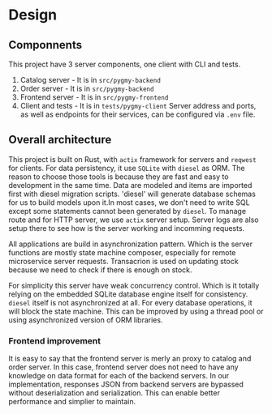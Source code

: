 # Design
## Componnents
This project have 3 server components, one client with CLI and tests.
1. Catalog server - It is in `src/pygmy-backend`
2. Order server - It is in `src/pygmy-backend`
3. Frontend server - It is in `src/pygmy-frontend`
4. Client and tests - It is in `tests/pygmy-client`
Server address and ports, as well as endpoints for their services, can be configured via `.env` file.

## Overall architecture
This project is built on Rust, with `actix` framework for servers and `reqwest` for clients. For data persistency, it use `SQLite` with `diesel` as ORM. The reason to choose those tools is because they are fast and easy to development in the same time. Data are modeled and items are imported first with diesel migration scripts. 'diesel' will generate database schemas for us to build models upon it.In most cases, we don't need to write SQL except some statements cannot been generated by `diesel`. To manage route and for HTTP server, we use `actix` server setup. Server logs are also setup there to see how is the server working and incomming requests.

All applications are build in asynchronization pattern. Which is the server functions are mostly state machine composer, especially for remote microservice server requests. Transacrion is used on updating stock because we need to check if there is enough on stock.

For simplicity this server have weak concurrency control. Which is it totally relying on the embedded SQLite database engine itself for consistency. `diesel` itself is not asynchronized at all. For every database operations, it will block the state machine. This can be improved by using a thread pool or using asynchronized version of ORM libraries.

### Frontend improvement
It is easy to say that the frontend server is merly an proxy to catalog and order server. In this case, frontend server does not need to have any knowledge on data format for each of the backend servers. In our implementation, responses JSON from backend servers are bypassed without deserialization and serialization. This can enable better performance and simplier to maintain.